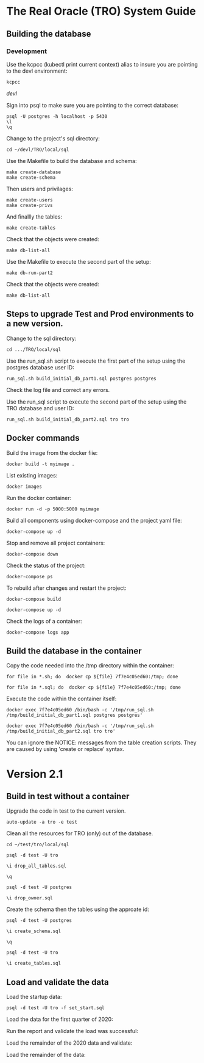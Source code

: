 # The Real Oracle (TRO) System Guide
## Building the database

### Development

Use the kcpcc (kubectl print current context) alias to insure you are pointing to the devl environment:

```
kcpcc
```
*devl*

Sign into psql to make sure you are pointing to the correct database:

```
psql -U postgres -h localhost -p 5430
\l
\q
```

Change to the project's sql directory:

`cd ~/devl/TRO/local/sql`

Use the Makefile to build the database and schema:

```
make create-database
make create-schema
```

Then users and privilages:

```
make create-users
make create-privs
```

And finallly the tables:

```
make create-tables
```






Check that the objects were created:

`make db-list-all`

Use the Makefile to execute the second part of the setup:

`make db-run-part2`

Check that the objects were created:

`make db-list-all`





## Steps to upgrade Test and Prod environments to a new version.

Change to the sql directory:

`cd .../TRO/local/sql`

Use the run_sql.sh script to execute the first part of the setup using the postgres database user ID:

`run_sql.sh build_initial_db_part1.sql postgres postgres`

Check the log file and correct any errors.

Use the run_sql script to execute the second part of the setup using the TRO database and user ID:

`run_sql.sh build_initial_db_part2.sql tro tro`

## Docker commands
Build the image from the docker fiie:

`docker build -t myimage .`

List existing images:

`docker images`

Run the docker container:

`docker run -d -p 5000:5000 myimage`

Build all components using docker-compose and the project yaml file:

`docker-compose up -d`

Stop and remove all project containers:

`docker-compose down`

Check the status of the project:

`docker-compose ps`

To rebuild after changes and restart the project:

`docker-compose build`

`docker-compose up -d`

Check the logs of a container:

`docker-compose logs app`


## Build the database in the container

Copy the code needed into the /tmp directory within the container:

`for file in *.sh; do  docker cp ${file} 7f7e4c05ed60:/tmp; done`

`for file in *.sql; do  docker cp ${file} 7f7e4c05ed60:/tmp; done`

Execute the code within the container itself:

`docker exec 7f7e4c05ed60 /bin/bash -c '/tmp/run_sql.sh /tmp/build_initial_db_part1.sql postgres postgres'`

`docker exec 7f7e4c05ed60 /bin/bash -c '/tmp/run_sql.sh /tmp/build_initial_db_part2.sql tro tro'`

You can ignore the NOTICE: messages from the table creation scripts. They are caused by using 'create or replace' syntax.



# Version 2.1 #
## Build in test without a container

Upgrade the code in test to the current version.

`auto-update -a tro -e test`

Clean all the resources for TRO (only) out of the database.

`cd ~/test/tro/local/sql`

`psql -d test -U tro`

`\i drop_all_tables.sql`

`\q`

`psql -d test -U postgres`

`\i drop_owner.sql`

Create the schema then the tables using the approate id:

`psql -d test -U postgres`

`\i create_schema.sql`

`\q`

`psql -d test -U tro`

`\i create_tables.sql`

## Load and validate the data

Load the startup data:

`psql -d test -U tro -f set_start.sql`

Load the data for the first quarter of 2020:

Run the report and validate the load was successful:

Load the remainder of the 2020 data and validate:

Load the remainder of the data:












